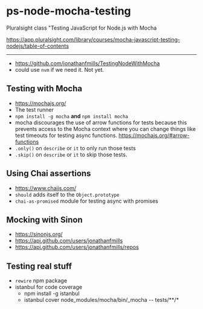 # ps-node-mocha-testing
Pluralsight class "Testing JavaScript for Node.js with Mocha

https://app.pluralsight.com/library/courses/mocha-javascript-testing-nodejs/table-of-contents

----

* https://github.com/jonathanfmills/TestingNodeWithMocha
* could use `nvm` if we need it.  Not yet.

## Testing with Mocha
* https://mochajs.org/
* The test runner
* `npm install -g mocha` **and** `npm install mocha`
* mocha discourages the use of arrow functions for tests because this prevents access to the Mocha context where you can change things like test timeouts for testing async functions. https://mochajs.org/#arrow-functions
* `.only()` on `describe` or `it` to only run those tests
* `.skip()` on `describe` or `it` to skip those tests.

## Using Chai assertions
* https://www.chaijs.com/
* `should` adds itself to the `Object.prototype`
* `chai-as-promised` module for testing async with promises

## Mocking with Sinon
* https://sinonjs.org/
* https://api.github.com/users/jonathanfmills
* https://api.github.com/users/jonathanfmills/repos

## Testing real stuff
* `rewire` npm package
* istanbul for code coverage
  * npm install -g istanbul
  * istanbul cover node_modules/mocha/bin/_mocha -- tests/**/*
